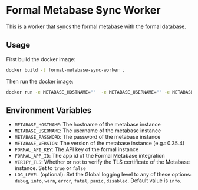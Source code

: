 # Formal Metabase Sync Worker

This is a worker that syncs the formal metabase with the formal database.

## Usage

First build the docker image:

```bash
docker build -t formal-metabase-sync-worker .
```

Then run the docker image:

```bash
docker run -e METABASE_HOSTNAME=""  -e METABASE_USERNAME="" -e METABASE_PASSWORD="" -e METABASE_VERSION="" -e FORMAL_API_KEY="" -e FORMAL_APP_ID="" -e VERIFY_TLS="" formal-metabase-sync-worker 
```

## Environment Variables
- ```METABASE_HOSTNAME```: The hostname of the metabase instance 
- ```METABASE_USERNAME```: The username of the metabase instance
- ```METABASE_PASSWORD```: The password of the metabase instance
- ```METABASE_VERSION```: The version of the metabase instance (e.g.: 0.35.4)
- ```FORMAL_API_KEY```: The API key of the formal instance
- ```FORMAL_APP_ID```: The app id of the Formal Metabase integration
- ```VERIFY_TLS```: Whether or not to verify the TLS certificate of the Metabase instance. Set to `true` or `false`
- ```LOG_LEVEL``` (optional): Set the Global logging level to any of these options: `debug`, `info`, `warn`, `error`, `fatal`, `panic`, `disabled`. Default value is `info`.